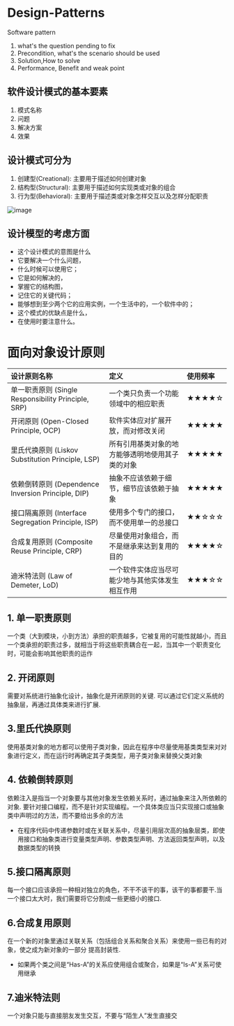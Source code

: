 # Design-Patterns

Software pattern 
1. what's the question pending to fix
2. Precondition, what's the scenario should be used
3. Solution,How to solve
4. Performance, Benefit and weak point


## 软件设计模式的基本要素
1. 模式名称
2. 问题
3. 解决方案
4. 效果

## 设计模式可分为

1. 创建型(Creational): 主要用于描述如何创建对象
2. 结构型(Structural): 主要用于描述如何实现类或对象的组合
3. 行为型(Behavioral): 主要用于描述类或对象怎样交互以及怎样分配职责


![image](https://user-images.githubusercontent.com/27160394/139584910-735559d5-7045-441d-ad9a-481567cbf226.png)



## 设计模型的考虑方面
* 这个设计模式的意图是什么
* 它要解决一个什么问题，
* 什么时候可以使用它；
* 它是如何解决的，
* 掌握它的结构图，
* 记住它的关键代码；
* 能够想到至少两个它的应用实例，一个生活中的，一个软件中的；
* 这个模式的优缺点是什么，
* 在使用时要注意什么。

# 面向对象设计原则


| 设计原则名称                                   | 定义                       | 使用频率  |
| :--------------------------------------- | :----------------------- | :---- |
| 单一职责原则 (Single Responsibility Principle, SRP) | 一个类只负责一个功能领域中的相应职责       | ★★★★☆ |
| 开闭原则 (Open-Closed Principle, OCP)        | 软件实体应对扩展开放，而对修改关闭        | ★★★★★ |
| 里氏代换原则 (Liskov Substitution Principle, LSP) | 所有引用基类对象的地方能够透明地使用其子类的对象 | ★★★★★ |
| 依赖倒转原则 (Dependence  Inversion Principle, DIP) | 抽象不应该依赖于细节，细节应该依赖于抽象     | ★★★★★ |
| 接口隔离原则 (Interface Segregation Principle, ISP) | 使用多个专门的接口，而不使用单一的总接口     | ★★☆☆☆ |
| 合成复用原则 (Composite Reuse Principle, CRP)  | 尽量使用对象组合，而不是继承来达到复用的目的   | ★★★★☆ |
| 迪米特法则 (Law of Demeter, LoD)              | 一个软件实体应当尽可能少地与其他实体发生相互作用 | ★★★☆☆ |

## 1. 单一职责原则
一个类（大到模块，小到方法）承担的职责越多，它被复用的可能性就越小，而且一个类承担的职责过多，就相当于将这些职责耦合在一起，当其中一个职责变化时，可能会影响其他职责的运作

## 2. 开闭原则
需要对系统进行抽象化设计，抽象化是开闭原则的关键. 可以通过它们定义系统的抽象层，再通过具体类来进行扩展.

## 3.里氏代换原则
使用基类对象的地方都可以使用子类对象，因此在程序中尽量使用基类类型来对对象进行定义，而在运行时再确定其子类类型，用子类对象来替换父类对象

## 4. 依赖倒转原则

依赖注入是指当一个对象要与其他对象发生依赖关系时，通过抽象来注入所依赖的对象. 要针对接口编程，而不是针对实现编程。一个具体类应当只实现接口或抽象类中声明过的方法，而不要给出多余的方法
* 在程序代码中传递参数时或在关联关系中，尽量引用层次高的抽象层类，即使用接口和抽象类进行变量类型声明、参数类型声明、方法返回类型声明，以及数据类型的转换
## 5.接口隔离原则
每一个接口应该承担一种相对独立的角色，不干不该干的事，该干的事都要干.当一个接口太大时，我们需要将它分割成一些更细小的接口.

## 6.合成复用原则
在一个新的对象里通过关联关系（包括组合关系和聚合关系）来使用一些已有的对象，使之成为新对象的一部分 提高封装性.
* 如果两个类之间是“Has-A”的关系应使用组合或聚合，如果是“Is-A”关系可使用继承

## 7.迪米特法则
一个对象只能与直接朋友发生交互，不要与“陌生人”发生直接交
